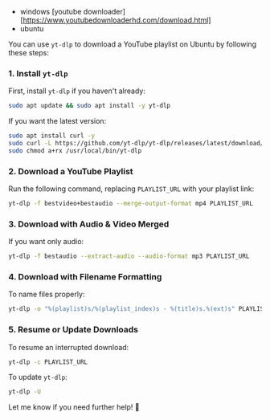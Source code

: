 - windows [youtube downloader][https://www.youtubedownloaderhd.com/download.html]
- ubuntu

You can use `yt-dlp` to download a YouTube playlist on Ubuntu by following these steps:

### **1. Install `yt-dlp`**

First, install `yt-dlp` if you haven't already:

```bash
sudo apt update && sudo apt install -y yt-dlp
```

If you want the latest version:

```bash
sudo apt install curl -y
sudo curl -L https://github.com/yt-dlp/yt-dlp/releases/latest/download/yt-dlp -o /usr/local/bin/yt-dlp
sudo chmod a+rx /usr/local/bin/yt-dlp
```

### **2. Download a YouTube Playlist**

Run the following command, replacing `PLAYLIST_URL` with your playlist link:

```bash
yt-dlp -f bestvideo+bestaudio --merge-output-format mp4 PLAYLIST_URL
```

### **3. Download with Audio & Video Merged**

If you want only audio:

```bash
yt-dlp -f bestaudio --extract-audio --audio-format mp3 PLAYLIST_URL
```

### **4. Download with Filename Formatting**

To name files properly:

```bash
yt-dlp -o "%(playlist)s/%(playlist_index)s - %(title)s.%(ext)s" PLAYLIST_URL
```

### **5. Resume or Update Downloads**

To resume an interrupted download:

```bash
yt-dlp -c PLAYLIST_URL
```

To update `yt-dlp`:

```bash
yt-dlp -U
```

Let me know if you need further help! 🚀

